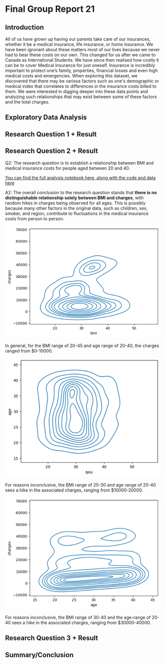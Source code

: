 # Final Group Report 21

## Introduction

All of us have grown up having our parents take care of our insurances, whether it be a medical insurance, life insurance, or home insurance. We have been ignorant about these matters most of our lives because we never had to bear these costs on our own. This changed for us after we came to Canada as International Students. We have since then realised how costly it can be to cover Medical Insurance for just oneself. Insurance is incredibly important to protect one’s family, properties, financial losses and even high medical costs and emergencies. When exploring this dataset, we discovered that there may be various factors such as one's demographic or medical index that correlates to differences in the insurance costs billed to them. We were interested in digging deeper into these data points and analyzing such relationships that may exist between some of these factors and the total charges.

## Exploratory Data Analysis

## Research Question 1 + Result

## Research Question 2 + Result

Q2: The research question is to establish a relationship between BMI and medical insurance costs for people aged between 20 and 40.

[You can find the full analysis notebook here, along with the code and data here](notebooks/analysis2a.ipynb)

A2: The overall conclusion to the research question stands that **there is no distinguishable relationship solely between BMI and charges**, with random hikes in charges being observed for all ages. This is possibly because many other factors in the original data, such as children, sex, smoker, and region, contribute to fluctuations in the medical insurance costs from person to person.

![graph 1](images/analysis2a_graph1.png)

In general, for the BMI range of 20-45 and age range of 20-40, the charges ranged from $0-10000.

![graph 2](images/analysis2a_graph2.png)

For reasons inconclusive, the BMI range of 25-30 and age range of 20-40 sees a hike in the associated charges, ranging from $10000-20000.

![graph 3](images/analysis2a_graph3.png)

For reasons inconclusive, the BMI range of 30-40 and the age-range of 20-40 sees a hike in the associated charges, ranging from $30000-40000.

## Research Question 3 + Result

## Summary/Conclusion
